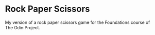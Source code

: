 # Rock Paper Scissors
My version of a rock paper scissors game for the Foundations course of The Odin Project.
